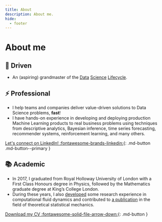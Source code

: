```yaml
---
title: About
description: About me.
hide:
  - footer
---
```


# About me

## 🚀 Driven

- An (aspiring) grandmaster of the
  [Data](https://en.wikipedia.org/wiki/Cross-industry_standard_process_for_data_mining)
  [Science](http://public.dhe.ibm.com/software/data/sw-library/services/ASUM.pdf)
  [Lifecycle](https://docs.microsoft.com/en-us/azure/machine-learning/team-data-science-process/).

## ⚡ Professional

- I help teams and companies deliver value-driven solutions to Data Science problems, **fast**!
- I have hands-on experience in developing and deploying production Machine Learning products to real business
  problems using techniques from descriptive analytics, Bayesian inference, time series forecasting,
  recommender systems, reinforcement learning, and many others.

[Let's connect on LinkedIn! :fontawesome-brands-linkedin:](https://www.linkedin.com/in/tpvasconcelos/){: .md-button .md-button--primary }

## 📚 Academic

- In 2017, I graduated from Royal Holloway University of London with a First Class Honours degree in Physics,
  followed by the Mathematics graduate degree at King’s College London.
- During these years, I also [developed](https://github.com/tpvasconcelos/mdsea) some research experience in
  computational fluid dynamics and contributed
  to [a publication](https://aip.scitation.org/doi/10.1063/1.5006035) in the field of theoretical statistical
  mechanics.

[Download my CV :fontawesome-solid-file-arrow-down:](../assets/files/CV_TPVasconcelos.pdf){: .md-button }
